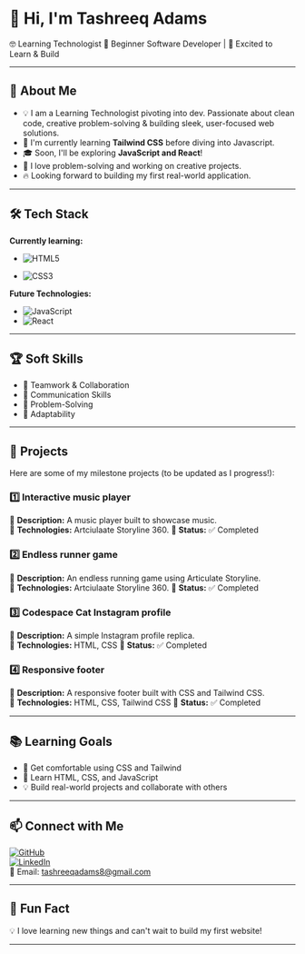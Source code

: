 # 👋 Hi, I'm Tashreeq Adams

🤓 Learning Technologist
🌱 Beginner Software Developer | 🚀 Excited to Learn & Build

---

## 🎯 About Me

- 💡 I am a Learning Technologist pivoting into dev. Passionate about clean code, creative problem-solving & building sleek, user-focused web solutions.
- 🧐 I'm currently learning **Tailwind CSS** before diving into Javascript.
- 🎓 Soon, I'll be exploring **JavaScript and React**!
- 🤖 I love problem-solving and working on creative projects.
- 🔥 Looking forward to building my first real-world application.

---

## 🛠️ Tech Stack

**Currently learning:**

- ![HTML5](https://img.shields.io/badge/-HTML5-black?style=flat-circle&logo=html5&logoColor=white)

- ![CSS3](https://img.shields.io/badge/-CSS3-black?style=flat-circle&logo=css3)

**Future Technologies:**

- ![JavaScript](https://img.shields.io/badge/-JavaScript-black?style=flat-circle&logo=javascript)
- ![React](https://img.shields.io/badge/-React-black?style=flat-circle&logo=react)

---

## 🏆 Soft Skills

- 🤝 Teamwork & Collaboration
- 📢 Communication Skills
- 🎯 Problem-Solving
- 🚀 Adaptability

---

## 📌 Projects

Here are some of my milestone projects (to be updated as I progress!):

### **1️⃣ Interactive music player**

🔹 **Description:** A music player built to showcase music.   
🔹 **Technologies:** Artciulaate Storyline 360.
🔹 **Status:** ✅ Completed

### **2️⃣ Endless runner game**

🔹 **Description:** An endless running game using Articulate Storyline.   
🔹 **Technologies:** Artciulaate Storyline 360.
🔹 **Status:** ✅ Completed

### **3️⃣ Codespace Cat Instagram profile**

🔹 **Description:** A simple Instagram profile replica.  
🔹 **Technologies:** HTML, CSS
🔹 **Status:** ✅ Completed

### **4️⃣ Responsive footer**

🔹 **Description:** A responsive footer built with CSS and Tailwind CSS.  
🔹 **Technologies:** HTML, CSS, Tailwind CSS
🔹 **Status:** ✅ Completed

---

## 📚 Learning Goals

- 🚀 Get comfortable using CSS and Tailwind
- 🎨 Learn HTML, CSS, and JavaScript
- 💡 Build real-world projects and collaborate with others

---

## 📫 Connect with Me

[![GitHub](https://img.shields.io/badge/-GitHub-181717?style=flat&logo=github&logoColor=white)](https://github.com/TashreeqAdams)  
[![LinkedIn](https://img.shields.io/badge/-LinkedIn-blue?style=flat&logo=linkedin&logoColor=white)](https://www.linkedin.com/in/tashreeq-adams-8709571b3/)  
📧 Email: [tashreeqadams8@gmail.com](mailto:tashreeqadams8@gmail.com)

---

## 🚀 Fun Fact

💡 I love learning new things and can't wait to build my first website!

---
